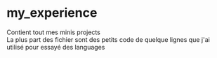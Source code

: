 # my_experience
Contient tout mes minis projects  
La plus part des fichier sont des petits code de quelque lignes que j'ai utilisé pour essayé des languages
